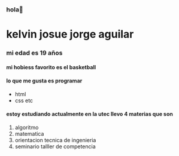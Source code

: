 ### hola👋

# kelvin josue   jorge aguilar 
### mi edad es 19 años 
#### mi hobiess favorito es el basketball
#### lo que me gusta es programar 
- html
- css etc 
#### estoy estudiando actualmente en la utec llevo 4 materias que son 
1. algoritmo
2. matematica
3. orientacion tecnica de ingenieria
4. seminario talller de competencia 
